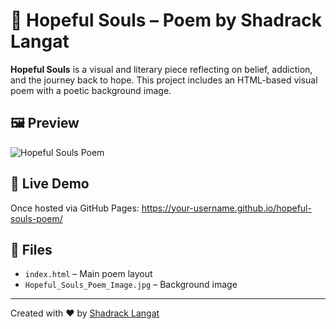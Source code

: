 # 🌟 Hopeful Souls – Poem by Shadrack Langat

**Hopeful Souls** is a visual and literary piece reflecting on belief, addiction, and the journey back to hope. This project includes an HTML-based visual poem with a poetic background image.

## 🖼️ Preview
![Hopeful Souls Poem](Hopeful_Souls_Poem_Image.jpg)

## 🔗 Live Demo
Once hosted via GitHub Pages:
https://your-username.github.io/hopeful-souls-poem/

## 📄 Files
- `index.html` – Main poem layout
- `Hopeful_Souls_Poem_Image.jpg` – Background image

---

Created with ❤️ by [Shadrack Langat](https://github.com/chadthedog)
